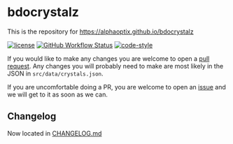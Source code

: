 # bdocrystalz

This is the repository for https://alphaoptix.github.io/bdocrystalz

[![license](https://img.shields.io/github/license/alphaoptix/bdocrystalz.svg)](https://github.com/alphaoptix/bdocrystalz/blob/main/LICENSE) [![GitHub Workflow Status](https://img.shields.io/github/workflow/status/AlphaOptix/bdocrystalz/Build%20and%20Deploy?label=Build%20and%20Deploy&logo=github)](https://github.com/AlphaOptix/bdocrystalz/actions/workflows/main.yml) [![code-style](https://img.shields.io/badge/code%20style-prettier--standard-brightgreen)](https://github.com/sheerun/prettier-standard)

If you would like to make any changes you are welcome to open a [pull request](https://github.com/AlphaOptix/bdocrystalz/pulls). Any changes you will probably need to make are most likely in the JSON in `src/data/crystals.json`.

If you are uncomfortable doing a PR, you are welcome to open an [issue](https://github.com/AlphaOptix/bdocrystalz/issues) and we will get to it as soon as we can.

## Changelog

Now located in [CHANGELOG.md](CHANGELOG.md)
